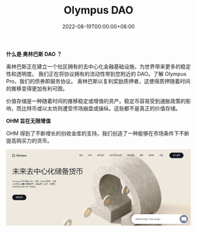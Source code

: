 ﻿---
title: "Olympus DAO"
description: "奥林巴斯正在建立一个社区拥有的去中心化金融基础设施，为世界带来更多的稳定性和透明度。"
date: 2022-08-19T00:00:00+08:00
lastmod: 2022-08-19T00:00:00+08:00
draft: false
authors: ["june"]
featuredImage: "olympus-dao.png"
tags: ["DeFi","Olympus DAO"]
categories: ["nfts"]
nfts: ["DeFi"]
blockchain: "ETH"
website: "https://www.olympusdao.finance/?utm_source=DappRadar&utm_medium=deeplink&utm_campaign=visit-website"
twitter: "https://twitter.com/OlympusDAO"
discord: ""
telegram: ""
github: "https://github.com/search?q=Olympus+DAO"
youtube: "https://www.youtube.com/results?search_query=Olympus+DAO"
twitch: ""
facebook: ""
instagram: ""
reddit: ""
medium: ""
steam: ""
gitbook: ""
googleplay: ""
appstore: ""
status: "Live"
weight: 
lightgallery: true
toc: true
pinned: false
recommend: false
recommend1: false
---

**什么是 奥林巴斯 DAO ？**

奥林巴斯正在建立一个社区拥有的去中心化金融基础设施，为世界带来更多的稳定性和透明度。
我们正在将协议拥有的流动性带到您附近的 DAO。了解 Olympus Pro，我们的债券即服务协议。
奥林巴斯以复利奖励质押者，这使得质押随着时间的推移变得更加有利可图。

价值存储是一种随着时间的推移稳定或增值的资产。稳定币容易受到通胀政策的影响，而比特币或以太坊则遭受市场崩盘或操纵。这些都不是真正的价值存储。

**OHM 旨在无限增值**

OHM 得到了不断增长的创收金库的支持。我们创造了一种能够在市场条件下不断提高购买力的货币。

![奥林巴斯](63.png)